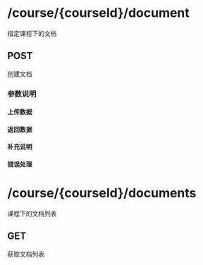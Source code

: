 # /course/{courseId}/document
指定课程下的文档
## POST
创建文档
### 参数说明
#### 上传数据
#### 返回数据
#### 补充说明
#### 错误处理

# /course/{courseId}/documents
课程下的文档列表
## GET
获取文档列表